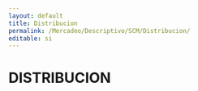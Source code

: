 ```yaml
---
layout: default
title: Distribucion
permalink: /Mercadeo/Descriptivo/SCM/Distribucion/
editable: si
---
```


# DISTRIBUCION

